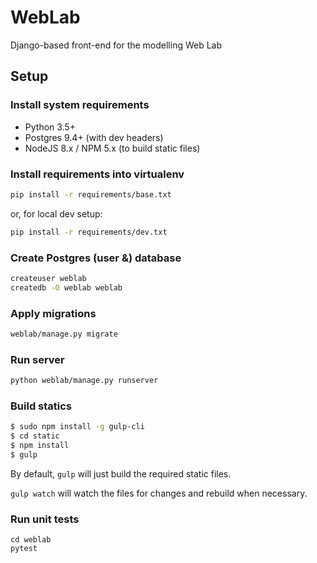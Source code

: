 # WebLab
Django-based front-end for the modelling Web Lab


## Setup

### Install system requirements

* Python 3.5+
* Postgres 9.4+ (with dev headers)
* NodeJS 8.x / NPM 5.x (to build static files)

### Install requirements into virtualenv

```bash
pip install -r requirements/base.txt
```

or, for local dev setup:

```bash
pip install -r requirements/dev.txt
```

### Create Postgres (user &) database

```bash
createuser weblab
createdb -O weblab weblab
```

### Apply migrations

```bash
weblab/manage.py migrate
```

### Run server

```bash
python weblab/manage.py runserver
```

### Build statics

```bash
$ sudo npm install -g gulp-cli
$ cd static
$ npm install
$ gulp
```

By default, `gulp` will just build the required static files.

`gulp watch` will watch the files for changes and rebuild when necessary.


### Run unit tests

```
cd weblab
pytest
```

